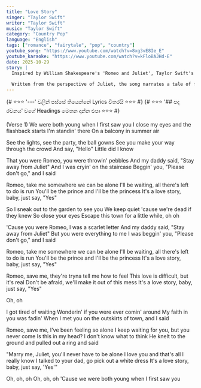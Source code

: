 ```yaml
---
title: "Love Story"
singer: "Taylor Swift"
writer: "Taylor Swift"
music: "Taylor Swift"
category: "Country Pop"
language: "English"
tags: ["romance", "fairytale", "pop", "country"]
youtube_song: "https://www.youtube.com/watch?v=8xg3vE8Ie_E"
youtube_karaoke: "https://www.youtube.com/watch?v=kFloBAJHd-E"
date: 2025-10-29
story: |
  Inspired by William Shakespeare's 'Romeo and Juliet', Taylor Swift's 'Love Story' reimagines the classic tragedy with a triumphant, happy ending. 
  
  Written from the perspective of Juliet, the song narrates a tale of forbidden love that ultimately receives a father's blessing. It became a global phenomenon, marking her transition from a country artist to a mainstream pop superstar.
---
```

{# ⭐️⭐️⭐️ '---' වලින් පස්සේ තියෙන්නේ Lyrics විතරයි ⭐️⭐️⭐️ #}
{# ⭐️⭐️⭐️ '## පද රචනය' වගේ Headings මෙතන දාන්න එපා ⭐️⭐️⭐️ #}

(Verse 1)
We were both young when I first saw you
I close my eyes and the flashback starts
I'm standin' there
On a balcony in summer air

See the lights, see the party, the ball gowns
See you make your way through the crowd
And say, "Hello"
Little did I know

That you were Romeo, you were throwin' pebbles
And my daddy said, "Stay away from Juliet"
And I was cryin' on the staircase
Beggin' you, "Please don't go," and I said

Romeo, take me somewhere we can be alone
I'll be waiting, all there's left to do is run
You'll be the prince and I'll be the princess
It's a love story, baby, just say, "Yes"

So I sneak out to the garden to see you
We keep quiet 'cause we're dead if they knew
So close your eyes
Escape this town for a little while, oh oh

'Cause you were Romeo, I was a scarlet letter
And my daddy said, "Stay away from Juliet"
But you were everything to me
I was beggin' you, "Please don't go," and I said

Romeo, take me somewhere we can be alone
I'll be waiting, all there's left to do is run
You'll be the prince and I'll be the princess
It's a love story, baby, just say, "Yes"

Romeo, save me, they're tryna tell me how to feel
This love is difficult, but it's real
Don't be afraid, we'll make it out of this mess
It's a love story, baby, just say, "Yes"

Oh, oh

I got tired of waiting
Wonderin' if you were ever comin' around
My faith in you was fadin'
When I met you on the outskirts of town, and I said

Romeo, save me, I've been feeling so alone
I keep waiting for you, but you never come
Is this in my head? I don't know what to think
He knelt to the ground and pulled out a ring and said

"Marry me, Juliet, you'll never have to be alone
I love you and that's all I really know
I talked to your dad, go pick out a white dress
It's a love story, baby, just say, 'Yes'"

Oh, oh, oh
Oh, oh, oh
'Cause we were both young when I first saw you
